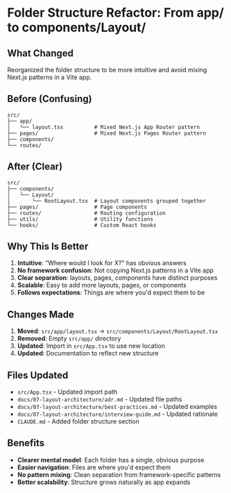 # Folder Structure Refactor: From app/ to components/Layout/

## What Changed

Reorganized the folder structure to be more intuitive and avoid mixing Next.js patterns in a Vite app.

## Before (Confusing)
```
src/
├── app/
│   └── layout.tsx          # Mixed Next.js App Router pattern
├── pages/                  # Mixed Next.js Pages Router pattern
├── components/
└── routes/
```

## After (Clear)
```
src/
├── components/
│   └── Layout/
│       └── RootLayout.tsx  # Layout components grouped together
├── pages/                  # Page components
├── routes/                 # Routing configuration
├── utils/                  # Utility functions
└── hooks/                  # Custom React hooks
```

## Why This Is Better

1. **Intuitive**: "Where would I look for X?" has obvious answers
2. **No framework confusion**: Not copying Next.js patterns in a Vite app
3. **Clear separation**: layouts, pages, components have distinct purposes
4. **Scalable**: Easy to add more layouts, pages, or components
5. **Follows expectations**: Things are where you'd expect them to be

## Changes Made

1. **Moved**: `src/app/layout.tsx` → `src/components/Layout/RootLayout.tsx`
2. **Removed**: Empty `src/app/` directory
3. **Updated**: Import in `src/App.tsx` to use new location
4. **Updated**: Documentation to reflect new structure

## Files Updated

- `src/App.tsx` - Updated import path
- `docs/07-layout-architecture/adr.md` - Updated file paths
- `docs/07-layout-architecture/best-practices.md` - Updated examples
- `docs/07-layout-architecture/interview-guide.md` - Updated rationale
- `CLAUDE.md` - Added folder structure section

## Benefits

- **Clearer mental model**: Each folder has a single, obvious purpose
- **Easier navigation**: Files are where you'd expect them
- **No pattern mixing**: Clean separation from framework-specific patterns
- **Better scalability**: Structure grows naturally as app expands